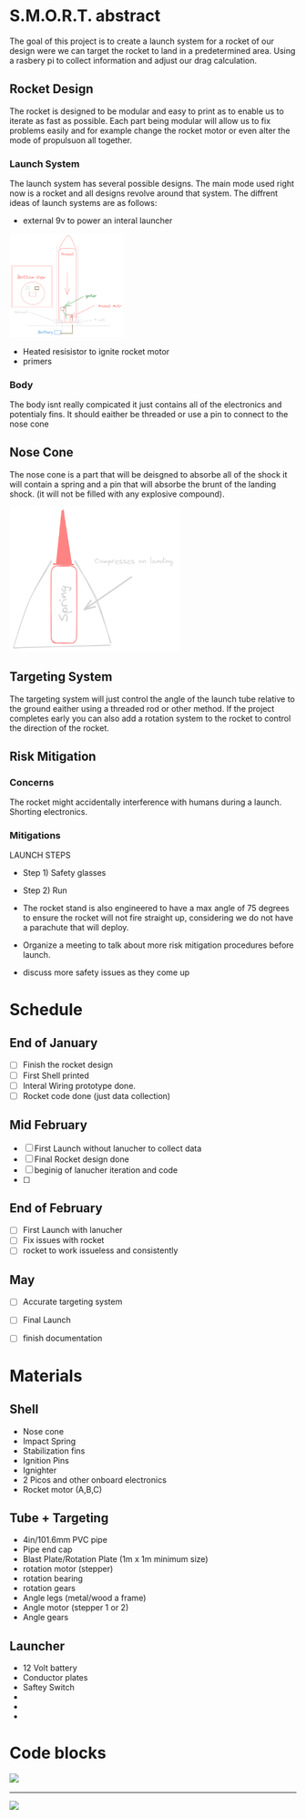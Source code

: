 

# S.M.O.R.T. abstract
The goal of this project is to create a launch system for a rocket of our design were we can target the rocket to land in a predetermined area. Using a rasbery pi to collect information and adjust our drag calculation.


## Rocket Design
The rocket is designed to be modular and easy to print as to enable us to iterate as fast as possible. Each part being modular will allow us to fix problems easily and for example change the rocket motor or even alter the mode of propulsuon all together.



### Launch System
The launch system has several possible designs. The main mode used right now is a rocket and all designs revolve around that system. The diffrent ideas of launch systems are as follows:


- external 9v to power an interal launcher 
<img src="Images/Diagrams/Launch diagram.png" width =200>

- Heated resisistor to ignite rocket motor
- primers


### Body
The body isnt really compicated it just contains all of the electronics and potentialy fins. It should eaither be threaded or use a pin to connect to the nose cone 


## Nose Cone
The nose cone is a part that will be deisgned to absorbe all of the shock it will contain a spring and a pin that will absorbe the brunt of the landing shock. (it will not be filled with any explosive compound). 

<img src= "Images/Diagrams/Untitled-2023-11-28-1409.png" width = 300> 


## Targeting System
The targeting system will just control the angle of the launch tube relative to the ground eaither using a threaded rod or other method. If the project completes early you can also add a rotation system to the rocket to control the direction of the rocket.

## Risk Mitigation
### Concerns
The rocket might accidentally interference with humans during a launch.
Shorting electronics.

### Mitigations
LAUNCH STEPS
* Step 1) Safety glasses
* Step 2) Run

* The rocket stand is also engineered to have a max angle of 75 degrees to ensure the rocket will not fire straight up, considering we do not have a parachute that will deploy.
* Organize a meeting to talk about more risk mitigation procedures before launch.
* discuss more safety  issues as they come up


# Schedule

## End of January 
- [ ] Finish the rocket design
- [ ] First Shell printed 
- [ ] Interal Wiring prototype done.
- [ ] Rocket code done (just data collection)

## Mid February
- [ ] First Launch without lanucher to collect data 
- [ ] Final Rocket design done
- [ ] beginig of lanucher iteration and code
- [ ] 

## End of February
- [ ] First Launch with lanucher
- [ ] Fix issues with rocket
- [ ] rocket to work issueless and consistently

## May 
- [ ] Accurate targeting system
- [ ] Final Launch
- [ ] finish documentation



# Materials 


## Shell
- Nose cone
- Impact Spring
- Stabilization fins
- Ignition Pins
- Ignighter
- 2 Picos and other onboard electronics
- Rocket motor (A,B,C)

## Tube + Targeting 

- 4in/101.6mm PVC pipe
- Pipe end cap
- Blast Plate/Rotation Plate (1m x 1m minimum size)
- rotation motor (stepper)
- rotation bearing
- rotation gears
- Angle legs (metal/wood a frame)
- Angle motor (stepper 1 or 2)
- Angle gears

## Launcher

- 12 Volt battery
- Conductor plates
- Saftey Switch
-
-
-

# Code blocks
<img src = "https://github.com/Pweder69/SMORT/blob/main/docs/Images/Diagrams/Code%20diagram%201.png" width=300>

---

<img src = "https://github.com/Pweder69/SMORT/blob/main/docs/Images/Diagrams/Diagram%202.png" width=300>
